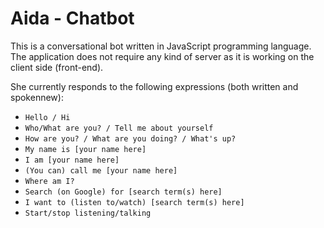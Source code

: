 # Aida - Chatbot
This is a conversational bot written in JavaScript programming language.
The application does not require any kind of server as it is working on the client side (front-end).

She currently responds to the following expressions (both written and spokennew):

- ``Hello / Hi``
- ``Who/What are you? / Tell me about yourself``
- ``How are you? / What are you doing? / What's up?``
- ``My name is [your name here]``
- ``I am [your name here]``
- ``(You can) call me [your name here]``
- ``Where am I?``
- ``Search (on Google) for [search term(s) here]``
- ``I want to (listen to/watch) [search term(s) here]``
- ``Start/stop listening/talking``